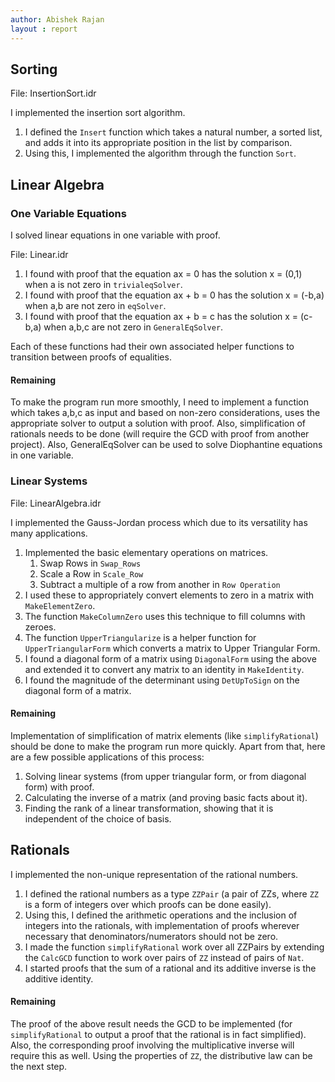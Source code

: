 ```yaml
---
author: Abishek Rajan
layout : report
---
```


## Sorting

File: InsertionSort.idr

I implemented the insertion sort algorithm.

1. I defined the `Insert` function which takes a natural number, a sorted list, and adds it into its appropriate position in the list by comparison.
2. Using this, I implemented the algorithm through the function `Sort`.

## Linear Algebra

### One Variable Equations

I solved linear equations in one variable with proof.

File: Linear.idr

1. I found with proof that the equation ax = 0 has the solution x = (0,1) when a is not zero in `trivialeqSolver`.
2. I found with proof that the equation ax + b = 0 has the solution x = (-b,a) when a,b are not zero in `eqSolver`.
3. I found with proof that the equation ax + b = c has the solution x = (c-b,a) when a,b,c are not zero in `GeneralEqSolver`.

Each of these functions had their own associated helper functions to transition between proofs of equalities.

#### Remaining

To make the program run more smoothly, I need to implement a function which takes a,b,c as input and based on non-zero considerations, uses the appropriate solver to output a solution with proof. Also, simplification of rationals needs to be done (will require the GCD with proof from another project). Also, GeneralEqSolver can be used to solve Diophantine equations in one variable.

### Linear Systems

File: LinearAlgebra.idr

I implemented the Gauss-Jordan process which due to its versatility has many applications.

1. Implemented the basic elementary operations on matrices.
   1. Swap Rows in `Swap_Rows`
   2. Scale a Row in `Scale_Row`
   3. Subtract a multiple of a row from another in `Row Operation`
2. I used these to appropriately convert elements to zero in a matrix with `MakeElementZero`.
3. The function `MakeColumnZero` uses this technique to fill columns with zeroes.
4. The function `UpperTriangularize` is a helper function for `UpperTriangularForm` which converts a matrix to Upper Triangular Form.
5. I found a diagonal form of a matrix using `DiagonalForm` using the above and extended it to convert any matrix to an identity in `MakeIdentity`.
6. I found the magnitude of the determinant using `DetUpToSign` on the diagonal form of a matrix.

#### Remaining

Implementation of simplification of matrix elements (like `simplifyRational`) should be done to make the program run more quickly. Apart from that, here are a few possible applications of this process: 

1. Solving linear systems (from upper triangular form, or from diagonal form) with proof.
2. Calculating the inverse of a matrix (and proving basic facts about it).
3. Finding the rank of a linear transformation, showing that it is independent of the choice of basis.

## Rationals

I implemented the non-unique representation of the rational numbers.

1. I defined the rational numbers as a type `ZZPair` (a pair of ZZs, where `ZZ` is a form of integers over which proofs can be done easily).
2. Using this, I defined the arithmetic operations and the inclusion of integers into the rationals, with implementation of proofs wherever necessary that denominators/numerators should not be zero.
3. I made the function `simplifyRational` work over all ZZPairs by extending the `CalcGCD` function to work over pairs of `ZZ` instead of pairs of `Nat`.
4. I started proofs that the sum of a rational and its additive inverse is the additive identity.

#### Remaining

The proof of the above result needs the GCD to be implemented (for `simplifyRational` to output a proof that the rational is in fact simplified). Also, the corresponding proof involving the multiplicative inverse will require this as well. Using the properties of `ZZ`, the distributive law can be the next step.
